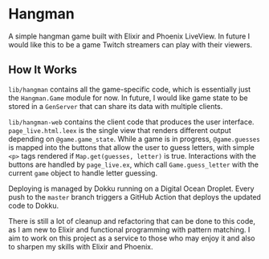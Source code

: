 # Hangman

A simple hangman game built with Elixir and Phoenix LiveView.
In future I would like this to be a game Twitch streamers can play with their viewers.

## How It Works
`lib/hangman` contains all the game-specific code, which is essentially just the `Hangman.Game` module for now. In future, I would like game state to be stored in a `GenServer` that can share its data with multiple clients.

`lib/hangman-web` contains the client code that produces the user interface. `page_live.html.leex` is the single view that renders different output depending on `@game.game_state`. While a game is in progress, `@game.guesses` is mapped into the buttons that allow the user to guess letters, with simple `<p>` tags rendered if `Map.get(guesses, letter)` is true. Interactions with the buttons are handled by `page_live.ex`, which call `Game.guess_letter` with the current `game` object to handle letter guessing.

Deploying is managed by Dokku running on a Digital Ocean Droplet. Every push to the `master` branch triggers a GitHub Action that deploys the updated code to Dokku.

There is still a lot of cleanup and refactoring that can be done to this code, as I am new to Elixir and functional programming with pattern matching. I aim to work on this project as a service to those who may enjoy it and also to sharpen my skills with Elixir and Phoenix.